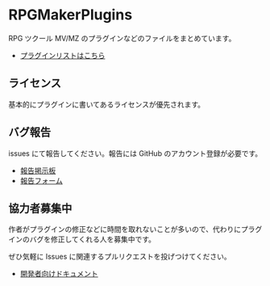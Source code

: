 # RPGMakerPlugins

RPG ツクール MV/MZ のプラグインなどのファイルをまとめています。

- [プラグインリストはこちら](./pluginList.md)

## ライセンス

基本的にプラグインに書いてあるライセンスが優先されます。

## バグ報告

issues にて報告してください。報告には GitHub のアカウント登録が必要です。

- [報告掲示板](https://github.com/katai5plate/RPGMakerPlugins/issues)
- [報告フォーム](https://github.com/katai5plate/RPGMakerPlugins/issues/new)

## 協力者募集中

作者がプラグインの修正などに時間を取れないことが多いので、代わりにプラグインのバグを修正してくれる人を募集中です。

ぜひ気軽に Issues に関連するプルリクエストを投げつけてください。

- [開発者向けドキュメント](./dev.md)

